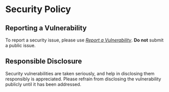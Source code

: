 
# Security Policy

## Reporting a Vulnerability

To report a security issue, please use [*Report a Vulnerability*](https://github.com/offa/docker-images/security/advisories/new). **Do not** submit a public issue.

## Responsible Disclosure

Security vulnerabilities are taken seriously, and help in disclosing them responsibly is appreciated. Please refrain from disclosing the vulnerability publicly until it has been addressed.

